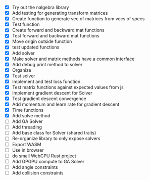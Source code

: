 - [x] Try out the nalgebra library
- [x] Add testing for generating transform matrices
- [x] Create function to generate vec of matrices from vecs of specs
- [x] Test function
- [x] Create forward and backward mat functions
- [x] Test forward and backward mat functions
- [x] Move origin outside function
- [x] test updated functions
- [x] Add solver
- [x] Make solver and matrix methods have a common interface
- [x] Add debug print method to solver
- [x] Organize
- [x] Test solver
- [x] Implement and test loss function
- [x] Test matrix functions against expected values from js
- [x] Implement gradient descent for Solver
- [x] Test gradient descent convergence
- [x] Add momentum and learn rate for gradient descent
- [x] Time functions
- [x] Add solve method
- [ ] Add GA Solver
- [ ] Add threading
- [ ] Add base class for Solver (shared traits)
- [ ] Re-organize library to only expose solvers
- [ ] Export WASM
- [ ] Use in browser
- [ ] do small WebGPU Rust project
- [ ] Add GPGPU compute to GA Solver
- [ ] Add angle constraints
- [ ] Add collision constraints
